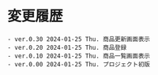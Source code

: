 # 変更履歴

	- ver.0.30 2024-01-25 Thu. 商品更新画面表示
	- ver.0.20 2024-01-25 Thu. 商品登録
	- ver.0.10 2024-01-25 Thu. 商品一覧画面表示
	- ver.0.00 2024-01-25 Thu. プロジェクト初版
